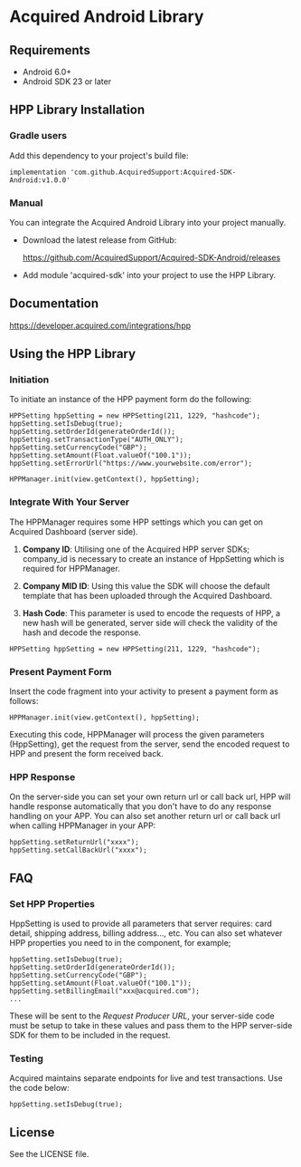 # Acquired Android Library

## Requirements

- Android 6.0+
- Android SDK 23 or later

## HPP Library Installation

### Gradle users
Add this dependency to your project's build file:
```
implementation 'com.github.AcquiredSupport:Acquired-SDK-Android:v1.0.0'
```

### Manual

You can integrate the Acquired Android Library into your project manually.

- Download the latest release from GitHub:

    https://github.com/AcquiredSupport/Acquired-SDK-Android/releases

- Add module 'acquired-sdk' into your project to use the HPP Library.

## Documentation  ##
https://developer.acquired.com/integrations/hpp

## Using the HPP Library

### Initiation

To initiate an instance of the HPP payment form do the following:

```
HPPSetting hppSetting = new HPPSetting(211, 1229, "hashcode");
hppSetting.setIsDebug(true);
hppSetting.setOrderId(generateOrderId());
hppSetting.setTransactionType("AUTH_ONLY");
hppSetting.setCurrencyCode("GBP");
hppSetting.setAmount(Float.valueOf("100.1"));
hppSetting.setErrorUrl("https://www.yourwebsite.com/error");

HPPManager.init(view.getContext(), hppSetting);
```

### Integrate With Your Server

The HPPManager requires some HPP settings which you can get on Acquired Dashboard (server side).

1) **Company ID**: Utilising one of the Acquired HPP server SDKs; company_id is necessary to create an instance of HppSetting which is required for HPPManager.

2) **Company MID ID**: Using this value the SDK will choose the default template that has been uploaded through the Acquired Dashboard.

3) **Hash Code**: This parameter is used to encode the requests of HPP, a new hash will be generated, server side will check the validity of the hash and decode the response.

```
HPPSetting hppSetting = new HPPSetting(211, 1229, "hashcode");
```


### Present Payment Form

Insert the code fragment into your activity to present a payment form as follows:

```
HPPManager.init(view.getContext(), hppSetting);
```

Executing this code, HPPManager will process the given parameters (HppSetting), get the request from the server, send the encoded request to HPP and present the form received back.

###  HPP Response 

On the server-side you can set your own return url or call back url, HPP will handle response automatically that you don't have to do any response handling on your APP. You can also set another return url or call back url when calling HPPManager in your APP:

```
hppSetting.setReturnUrl("xxxx");
hppSetting.setCallBackUrl("xxxx");
```

## FAQ

### Set HPP Properties
HppSetting is used to provide all parameters that server requires: card detail, shipping address, billing address..., etc. 
You can also set whatever HPP properties you need to in the component, for example;

```
hppSetting.setIsDebug(true);
hppSetting.setOrderId(generateOrderId());
hppSetting.setCurrencyCode("GBP");
hppSetting.setAmount(Float.valueOf("100.1"));
hppSetting.setBillingEmail("xxx@acquired.com");
...
```

These will be sent to the *Request Producer URL*, your server-side code must be setup to take in these values and pass them to the HPP server-side SDK for them to be included in the request.  

### Testing     

Acquired maintains separate endpoints for live and test transactions. Use the code below:

```
hppSetting.setIsDebug(true);
```     

## License

See the LICENSE file.
